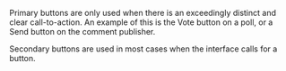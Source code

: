 Primary buttons are only used when there is an exceedingly distinct and clear call-to-action. An example of this is the Vote button on a poll, or a Send button on the comment publisher.

Secondary buttons are used in most cases when the interface calls for a button.


